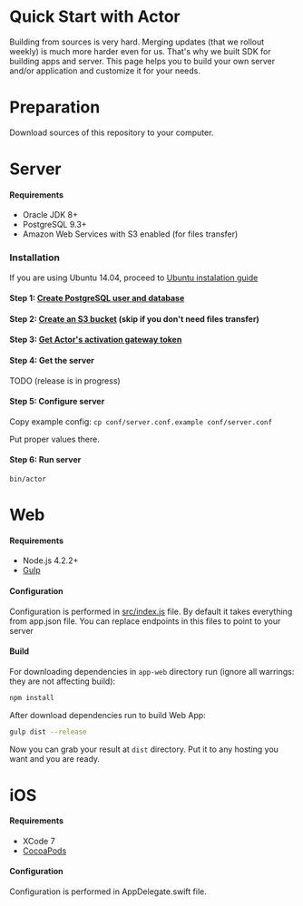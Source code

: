 # Quick Start with Actor

Building from sources is very hard. Merging updates (that we rollout weekly) is much more harder even for us. That's why we built SDK for building apps and server. This page helps you to build your own server and/or application and customize it for your needs.

# Preparation

Download sources of this repository to your computer.

# Server

#### Requirements
* Oracle JDK 8+
* PostgreSQL 9.3+
* Amazon Web Services with S3 enabled (for files transfer)

### Installation

If you are using Ubuntu 14.04, proceed to [Ubuntu instalation guide](server/Ubuntu.md)

#### Step 1: [Create PostgreSQL user and database](server/Database.md)

#### Step 2: [Create an S3 bucket](server/AWS.md) (skip if you don't need files transfer)

#### Step 3: [Get Actor's activation gateway token](server/Gateway.md)

#### Step 4: Get the server

TODO (release is in progress)

#### Step 5: Configure server

Copy example config:
`cp conf/server.conf.example conf/server.conf`

Put proper values there.

#### Step 6: Run server

`bin/actor`

# Web

#### Requirements
* Node.js 4.2.2+
* [Gulp](http://gulpjs.com/)

#### Configuration
Configuration is performed in [src/index.js](../app-web/src/index.js) file. By default it takes everything from app.json file.
You can replace endpoints in this files to point to your server

#### Build

For downloading dependencies in ```app-web``` directory run (ignore all warrings: they are not affecting build):

```bash
npm install
```

After download dependencies run to build Web App:
```bash
gulp dist --release
```

Now you can grab your result at ```dist``` directory. Put it to any hosting you want and you are ready.

# iOS

#### Requirements
* XCode 7
* [CocoaPods](https://cocoapods.org)

#### Configuration
Configuration is performed in AppDelegate.swift file.

